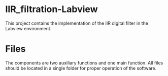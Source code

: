 # IIR_filtration-Labview
This project contains the implementation of the IIR digital filter in the Labview environment.
# Files
The components are two auxiliary functions and one main function. All files should be located in a single folder for proper operation of the software.
